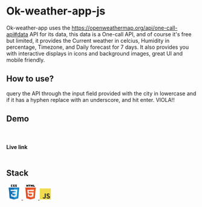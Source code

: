 # Ok-weather-app-js

Ok-weather-app uses the https://openweathermap.org/api/one-call-api#data API for its data, this data is a One-call API, and of course it's free but limited, it provides the Current weather in celcius, Humidity in percentage, Timezone, and Daily forecast for 7 days. It also provides you with interactive displays in icons and background images, great UI and mobile friendly.


## How to use?

query the API through the input field provided with the city in lowercase and if it has a hyphen replace with an underscore, and hit enter. VIOLA!!


## Demo

![]()


#### Live link

```

```


## Stack

<p align="left"> <a href="https://www.w3schools.com/css/" target="_blank"> <img src="https://raw.githubusercontent.com/devicons/devicon/master/icons/css3/css3-original-wordmark.svg" alt="css3" width="40" height="40"/> </a> <a href="https://www.w3.org/html/" target="_blank"> <img src="https://raw.githubusercontent.com/devicons/devicon/master/icons/html5/html5-original-wordmark.svg" alt="html5" width="40" height="40"/> </a> <a href="https://developer.mozilla.org/en-US/docs/Web/JavaScript" target="_blank"> <img src="https://raw.githubusercontent.com/devicons/devicon/master/icons/javascript/javascript-original.svg" alt="javascript" width="30" height="30"/> </a></p>


